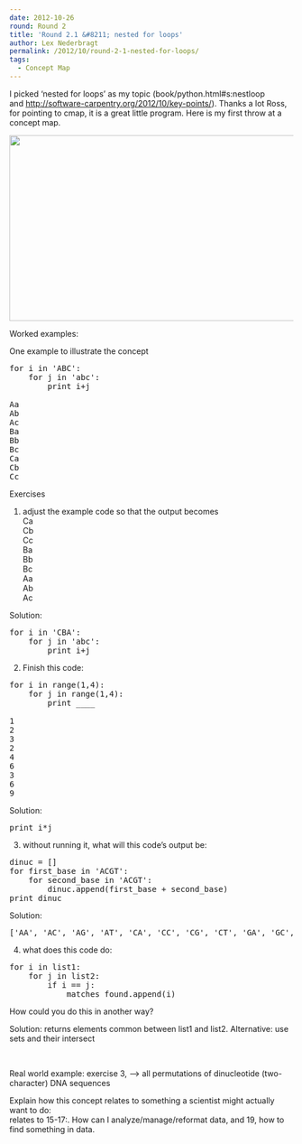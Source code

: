 ```yaml
---
date: 2012-10-26
round: Round 2
title: 'Round 2.1 &#8211; nested for loops'
author: Lex Nederbragt
permalink: /2012/10/round-2-1-nested-for-loops/
tags:
  - Concept Map
---
```

I picked &#8216;nested for loops&#8217; as my topic (book/python.html#s:nestloop and <http://software-carpentry.org/2012/10/key-points/>). Thanks a lot Ross, for pointing to cmap, it is a great little program. Here is my first throw at a concept map.

[<img class="alignnone size-large wp-image-773" title="lex - swcarpentry_2.1 - nested for loops" src="http://files.software-carpentry.org/training-course/2012/10/lex-swcarpentry_2.1-nested-for-loops-1024x477.jpg" alt="" width="707" height="329" />][1]

Worked examples:

One example to illustrate the concept

<pre>for i in 'ABC':
    for j in 'abc':
        print i+j

Aa
Ab
Ac
Ba
Bb
Bc
Ca
Cb
Cc
</pre>

Exercises

1) adjust the example code so that the output becomes  
Ca  
Cb  
Cc  
Ba  
Bb  
Bc  
Aa  
Ab  
Ac

Solution:

<pre>for i in 'CBA':
    for j in 'abc':
        print i+j
</pre>

2) Finish this code:

<pre>for i in range(1,4):
    for j in range(1,4):
        print ____

1
2
3
2
4
6
3
6
9
</pre>

Solution:

<pre>print i*j</pre>

3) without running it, what will this code&#8217;s output be:

<pre>dinuc = []
for first_base in 'ACGT':
    for second_base in 'ACGT':
        dinuc.append(first_base + second_base)
print dinuc
</pre>

Solution:

<pre>['AA', 'AC', 'AG', 'AT', 'CA', 'CC', 'CG', 'CT', 'GA', 'GC', 'GG', 'GT', 'TA', 'TC', 'TG', 'TT']
</pre>

4) what does this code do:

<pre>for i in list1:
    for j in list2:
        if i == j:
            matches_found.append(i)
</pre>

How could you do this in another way?

Solution: returns elements common between list1 and list2. Alternative: use sets and their intersect

&nbsp;

Real world example: exercise 3, &#8211;> all permutations of dinucleotide (two-character) DNA sequences

Explain how this concept relates to something a scientist might actually want to do:  
relates to 15-17:. How can I analyze/manage/reformat data, and 19, how to find something in data.

 [1]: http://files.software-carpentry.org/training-course/2012/10/lex-swcarpentry_2.1-nested-for-loops.jpg

